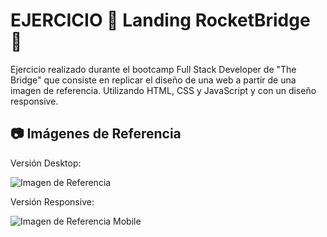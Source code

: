 # EJERCICIO 🚀 Landing RocketBridge 🌉

Ejercicio realizado durante el bootcamp Full Stack Developer de "The Bridge" que consiste en replicar el diseño de una  web a partir de una imagen de referencia. 
Utilizando HTML, CSS y JavaScript y con un diseño responsive.


## 📷 Imágenes de Referencia

Versión Desktop:

![Imagen de Referencia](./assets/Landing-Rocket.jpg)

Versión Responsive:

![Imagen de Referencia Mobile](./assets/Landing-Rocket-Mobile.jpg)

